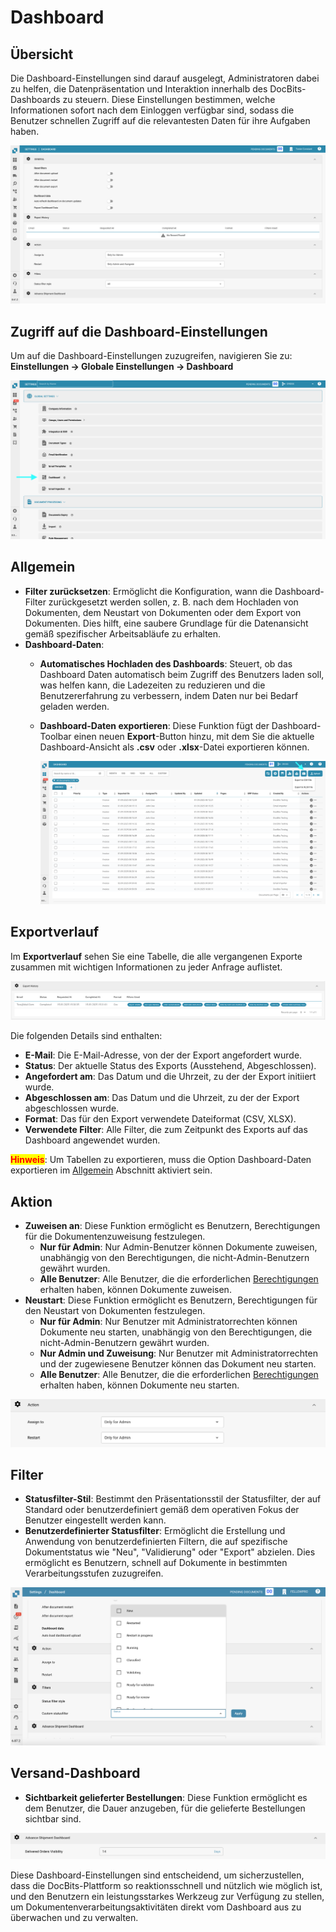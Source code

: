 # Dashboard

## Übersicht

Die Dashboard-Einstellungen sind darauf ausgelegt, Administratoren dabei zu helfen, die Datenpräsentation und Interaktion innerhalb des DocBits-Dashboards zu steuern. Diese Einstellungen bestimmen, welche Informationen sofort nach dem Einloggen verfügbar sind, sodass die Benutzer schnellen Zugriff auf die relevantesten Daten für ihre Aufgaben haben.

![](https://raw.githubusercontent.com/Fellow-Consulting-AG/docbits/refs/heads/main/readme/.gitbook/assets/dashboard_settings_1.png)

## Zugriff auf die Dashboard-Einstellungen

Um auf die Dashboard-Einstellungen zuzugreifen, navigieren Sie zu:\
**Einstellungen → Globale Einstellungen → Dashboard**

![](https://raw.githubusercontent.com/Fellow-Consulting-AG/docbits/refs/heads/main/readme/.gitbook/assets/settings_dashboard.png)

## **Allgemein**

* **Filter zurücksetzen**: Ermöglicht die Konfiguration, wann die Dashboard-Filter zurückgesetzt werden sollen, z. B. nach dem Hochladen von Dokumenten, dem Neustart von Dokumenten oder dem Export von Dokumenten. Dies hilft, eine saubere Grundlage für die Datenansicht gemäß spezifischer Arbeitsabläufe zu erhalten.
* **Dashboard-Daten**:
  * **Automatisches Hochladen des Dashboards**: Steuert, ob das Dashboard Daten automatisch beim Zugriff des Benutzers laden soll, was helfen kann, die Ladezeiten zu reduzieren und die Benutzererfahrung zu verbessern, indem Daten nur bei Bedarf geladen werden.
  *   **Dashboard-Daten exportieren**: Diese Funktion fügt der Dashboard-Toolbar einen neuen **Export**-Button hinzu, mit dem Sie die aktuelle Dashboard-Ansicht als **.csv** oder **.xlsx**-Datei exportieren können.

      ![](https://raw.githubusercontent.com/Fellow-Consulting-AG/docbits/refs/heads/main/readme/.gitbook/assets/dashboard_settings_3.png)

## **Exportverlauf**

Im **Exportverlauf** sehen Sie eine Tabelle, die alle vergangenen Exporte zusammen mit wichtigen Informationen zu jeder Anfrage auflistet.

![](https://raw.githubusercontent.com/Fellow-Consulting-AG/docbits/refs/heads/main/readme/.gitbook/assets/dashboard_settings_4.png)

Die folgenden Details sind enthalten:

* **E-Mail**: Die E-Mail-Adresse, von der der Export angefordert wurde.
* **Status**: Der aktuelle Status des Exports (Ausstehend, Abgeschlossen).
* **Angefordert am**: Das Datum und die Uhrzeit, zu der der Export initiiert wurde.
* **Abgeschlossen am**: Das Datum und die Uhrzeit, zu der der Export abgeschlossen wurde.
* **Format**: Das für den Export verwendete Dateiformat (CSV, XLSX).
* **Verwendete Filter**: Alle Filter, die zum Zeitpunkt des Exports auf das Dashboard angewendet wurden.

<mark style="color:red;">**Hinweis**</mark>: Um Tabellen zu exportieren, muss die Option Dashboard-Daten exportieren im [Allgemein](./#allgemein) Abschnitt aktiviert sein.

## **Aktion**

* **Zuweisen an**: Diese Funktion ermöglicht es Benutzern, Berechtigungen für die Dokumentenzuweisung festzulegen.
  * **Nur für Admin**: Nur Admin-Benutzer können Dokumente zuweisen, unabhängig von den Berechtigungen, die nicht-Admin-Benutzern gewährt wurden.
  * **Alle Benutzer**: Alle Benutzer, die die erforderlichen [Berechtigungen](../groups-users-and-permissions/groups-and-permissions/activating-permissions.md) erhalten haben, können Dokumente zuweisen.
* **Neustart**: Diese Funktion ermöglicht es Benutzern, Berechtigungen für den Neustart von Dokumenten festzulegen.
  * **Nur für Admin**: Nur Benutzer mit Administratorrechten können Dokumente neu starten, unabhängig von den Berechtigungen, die nicht-Admin-Benutzern gewährt wurden.
  * **Nur Admin und Zuweisung**: Nur Benutzer mit Administratorrechten und der zugewiesene Benutzer können das Dokument neu starten.
  * **Alle Benutzer**: Alle Benutzer, die die erforderlichen [Berechtigungen](../groups-users-and-permissions/groups-and-permissions/activating-permissions.md) erhalten haben, können Dokumente neu starten.

![](https://raw.githubusercontent.com/Fellow-Consulting-AG/docbits/refs/heads/main/readme/.gitbook/assets/dashboard_settings_2.png)

## **Filter**

* **Statusfilter-Stil**: Bestimmt den Präsentationsstil der Statusfilter, der auf Standard oder benutzerdefiniert gemäß dem operativen Fokus der Benutzer eingestellt werden kann.
* **Benutzerdefinierter Statusfilter**: Ermöglicht die Erstellung und Anwendung von benutzerdefinierten Filtern, die auf spezifische Dokumentstatus wie "Neu", "Validierung" oder "Export" abzielen. Dies ermöglicht es Benutzern, schnell auf Dokumente in bestimmten Verarbeitungsstufen zuzugreifen.

![](https://raw.githubusercontent.com/Fellow-Consulting-AG/docbits/refs/heads/main/readme/.gitbook/assets/dashboard_settings_5.png)

## Versand-Dashboard

* **Sichtbarkeit gelieferter Bestellungen**: Diese Funktion ermöglicht es dem Benutzer, die Dauer anzugeben, für die gelieferte Bestellungen sichtbar sind.

![](https://raw.githubusercontent.com/Fellow-Consulting-AG/docbits/refs/heads/main/readme/.gitbook/assets/dashboard_settings_6.png)

Diese Dashboard-Einstellungen sind entscheidend, um sicherzustellen, dass die DocBits-Plattform so reaktionsschnell und nützlich wie möglich ist, und den Benutzern ein leistungsstarkes Werkzeug zur Verfügung zu stellen, um Dokumentenverarbeitungsaktivitäten direkt vom Dashboard aus zu überwachen und zu verwalten.
